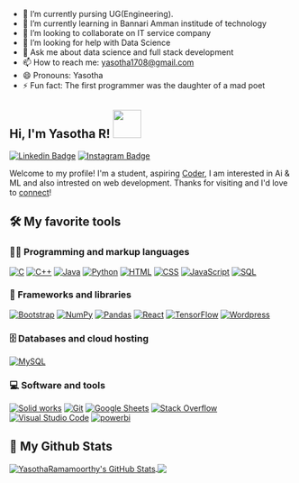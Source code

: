 <!--
**YasothaRamamoorthy/YasothaRamamoorthy** is a ✨ _special_ ✨ repository because its `README.md` (this file) appears on your GitHub profile.

Here are some ideas to get you started:
-->

- 🔭 I’m currently pursing UG(Engineering).
- 🌱 I’m currently learning in Bannari Amman institude of technology
- 👯 I’m looking to collaborate on IT service company
- 🤔 I’m looking for help with Data Science
- 💬 Ask me about data science  and full stack development
- 📫 How to reach me: yasotha1708@gmail.com
- 😄 Pronouns: Yasotha 
- ⚡ Fun fact: The first programmer was the daughter of a mad poet

<h2> Hi, I'm Yasotha R! <img src="https://media.giphy.com/media/SWoSkN6DxTszqIKEqv/giphy.gif" width="50"></h2>

[![Linkedin Badge](https://img.shields.io/badge/-YasothaRamamoorthy-blue?style=flat&logo=Linkedin&logoColor=white&link=https://www.linkedin.com/in/yasotha-r)](https://www.linkedin.com/in/yasotha-r)
[![Instagram Badge](https://img.shields.io/badge/-@_.yasotha._-purple?style=flat&logo=instagram&logoColor=white&link=https://www.instagram.com/_m4n0j_/)](https://www.instagram.com/_.yasotha._/)


Welcome to my profile! I'm a student, aspiring [Coder](https://github.com/ManojTGN), I am interested in Ai & ML and also intrested on web development. Thanks for visiting and I'd love to [connect](www.linkedin.com/in/yasotha-r)!


<h2> 🛠️ My favorite tools </h2>

### 👨‍💻 Programming and markup languages

<p>
    <a href="#"><img alt="C" src="https://custom-icon-badges.herokuapp.com/badge/C-03599C.svg?logo=c-in-hexagon&logoColor=white"></a>
    <a href="#"><img alt="C++" src="https://custom-icon-badges.herokuapp.com/badge/C++-9C033A.svg?logo=cpp2&logoColor=white"></a>
    <a href="#"><img alt="Java" src="https://custom-icon-badges.herokuapp.com/badge/Java-007396.svg?logo=java&logoColor=white"></a>
    <a href="#"><img alt="Python" src="https://img.shields.io/badge/Python-14354C.svg?logo=python&logoColor=white"></a>
    <a href="#"><img alt="HTML" src="https://img.shields.io/badge/HTML-E34F26.svg?logo=html5&logoColor=white"></a>
    <a href="#"><img alt="CSS" src="https://img.shields.io/badge/CSS-1572B6.svg?logo=css3&logoColor=white"></a>
    <a href="#"><img alt="JavaScript" src="https://img.shields.io/badge/JavaScript-F7DF1E.svg?logo=javascript&logoColor=black"></a>
    <a href="#"><img alt="SQL" src="https://custom-icon-badges.herokuapp.com/badge/SQL-025E8C.svg?logo=database&logoColor=white"></a>
</p>

### 🧰 Frameworks and libraries

<p>
    <a href="#"><img alt="Bootstrap" src="https://img.shields.io/badge/Bootstrap-7952B3.svg?logo=bootstrap&logoColor=white"></a>
    <a href="#"><img alt="NumPy" src="https://img.shields.io/badge/Numpy-013243.svg?logo=numpy&logoColor=white"></a>
    <a href="#"><img alt="Pandas" src="https://img.shields.io/badge/Pandas-150458.svg?logo=pandas&logoColor=white"></a>
    <a href="#"><img alt="React" src="https://img.shields.io/badge/React-20232a.svg?logo=react&logoColor=%2361DAFB"></a>
    <a href="#"><img alt="TensorFlow" src="https://img.shields.io/badge/TensorFlow-FF6F00.svg?logo=TensorFlow&logoColor=white"></a>
    <a href="#"><img alt="Wordpress" src="https://img.shields.io/badge/Wordpress-21759B?logo=wordpress&logoColor=white"></a>
</p>

### 🗄️ Databases and cloud hosting

<p>
    <a href="#"><img alt="MySQL" src="https://img.shields.io/badge/MySQL-00f.svg?logo=mysql&logoColor=white"></a>
</p>

### 💻 Software and tools

<p>
    <a href="#"><img alt="Solid works" src="https://img.shields.io/badge/Adobe-FF0000.svg?logo=adobe&logoColor=white"></a>
    <a href="#"><img alt="Git" src="https://img.shields.io/badge/Git-F05033.svg?logo=git&logoColor=white"></a>
    <a href="#"><img alt="Google Sheets" src="https://img.shields.io/badge/Google%20Sheets-34A853.svg?logo=google%20sheets&logoColor=white"></a>
    <a href="#"><img alt="Stack Overflow" src="https://img.shields.io/badge/-Stack%20Overflow-FE7A16?logo=stack-overflow&logoColor=white"></a>
    <a href="#"><img alt="Visual Studio Code" src="https://img.shields.io/badge/Visual%20Studio%20Code-0078d7.svg?logo=visual-studio-code&logoColor=white"></a>
    <a href="#"><img alt="powerbi" src="https://github.com/microsoft/PowerBI-Icons/raw/main/PNG/pbids.png&logoColor=white"></a>
</p>

<h2> 💪 My Github Stats </h2>

<a href="https://github.com/YasothaRamamoorthy">
  <img align="center" src="https://github-readme-stats.vercel.app/api?username=YasothaRamamoorthy&show_icons=true&line_height=27&count_private=true&title_color=ffffff&text_color=c9cacc&icon_color=2bbc8a&bg_color=1d1f21" alt="YasothaRamamoorthy's GitHub Stats" />
</a>
<a href="https://github.com/YasothaRamamoorthy">
  <img align="center" src="https://github-readme-stats.vercel.app/api/top-langs/?username=YasothaRamamoorthy&title_color=ffffff&text_color=c9cacc&icon_color=2bbc8a&bg_color=1d1f21&langs_count=3&hide=html,css,scss" />
</a>

<!--
![Yasotha Ramamoortthy's github stats](https://github-readme-stats.vercel.app/api?username=YasothaRamamoorthy&count_private=true&show_icons=true&theme=dark&hide_border=false)
!-->
